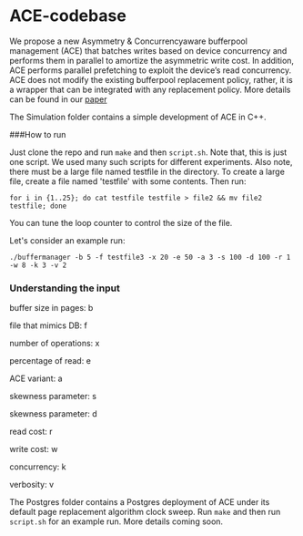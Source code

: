 # ACE-codebase

We propose a new Asymmetry & Concurrencyaware bufferpool management (ACE) that batches writes based on device concurrency and performs them in parallel to amortize the asymmetric write cost. In addition, ACE performs parallel prefetching to exploit the device’s read concurrency. ACE does not modify the existing bufferpool replacement policy, rather, it is a wrapper that can be integrated with any replacement policy. More details can be found in our [paper](https://ieeexplore.ieee.org/document/10184709)

The Simulation folder contains a simple development of ACE in C++.

###How to run

Just clone the repo and run `make` and then `script.sh`. Note that, this is just one script. We used many such scripts for different experiments. Also note, there must be a large file named testfile in the directory. To create a large file, create a file named 'testfile' with some contents. Then run:
```
for i in {1..25}; do cat testfile testfile > file2 && mv file2 testfile; done
```
You can tune the loop counter to control the size of the file.

Let's consider an example run:
```
./buffermanager -b 5 -f testfile3 -x 20 -e 50 -a 3 -s 100 -d 100 -r 1 -w 8 -k 3 -v 2
```
### Understanding the input

buffer size in pages: b

file that mimics DB: f

number of operations: x

percentage of read: e

ACE variant: a

skewness parameter: s

skewness parameter: d

read cost: r

write cost: w

concurrency: k

verbosity: v

The Postgres folder contains a Postgres deployment of ACE under its default page replacement algorithm clock sweep. Run `make` and then run `script.sh` for an example run. More details coming soon.

